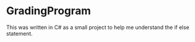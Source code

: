 # GradingProgram

This was written in C# as a small project to help me understand the if else statement. 
